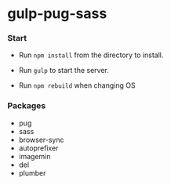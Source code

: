 # gulp-pug-sass

### Start

- Run `npm install` from the directory to install.
- Run `gulp` to start the server.

- Run `npm rebuild` when changing OS


### Packages

- pug
- sass
- browser-sync
- autoprefixer
- imagemin
- del
- plumber